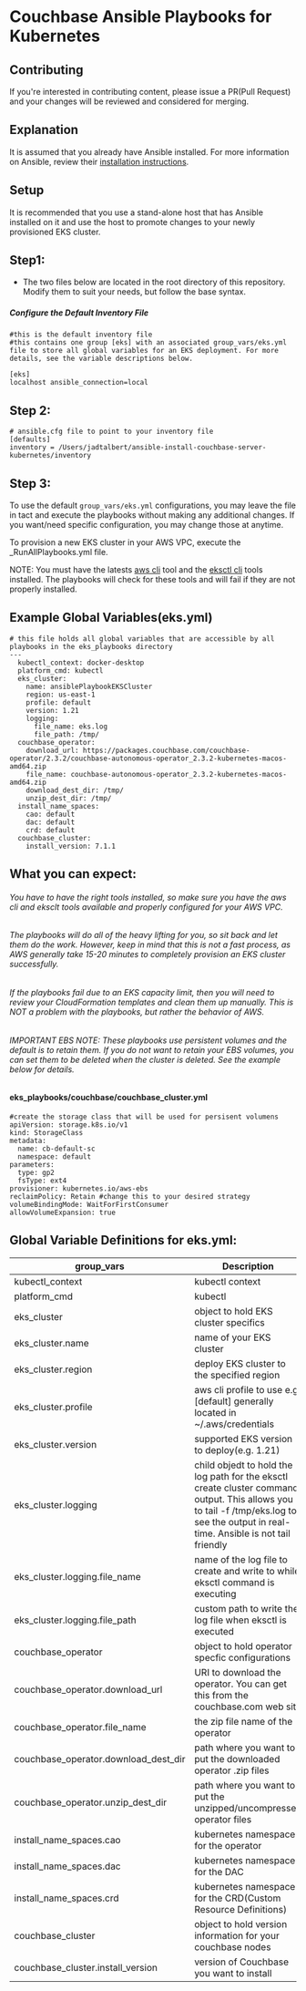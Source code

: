 # Couchbase Ansible Playbooks for Kubernetes

## Contributing

If you're interested in contributing content, please issue a PR(Pull Request) and your changes will be reviewed and considered for merging.

## Explanation

It is assumed that you already have Ansible installed. For more information on Ansible, review their [installation instructions](https://docs.ansible.com/ansible/latest/installation_guide/intro_installation.html).


## Setup
It is recommended that you use a stand-alone host that has Ansible installed on it and use the host to promote changes to your newly provisioned EKS cluster.

## Step1:

- The two files below are located in the root directory of this repository. Modify them to suit your needs, but follow the base syntax.

##### Configure the Default Inventory File
```
#this is the default inventory file
#this contains one group [eks] with an associated group_vars/eks.yml file to store all global variables for an EKS deployment. For more details, see the variable descriptions below.

[eks]
localhost ansible_connection=local

```

## Step 2:
```
# ansible.cfg file to point to your inventory file
[defaults]
inventory = /Users/jadtalbert/ansible-install-couchbase-server-kubernetes/inventory

```


## Step 3:
To use the default ```group_vars/eks.yml``` configurations, you may leave the file in tact and execute the playbooks without making any additional changes. If you want/need specific configuration, you may change those at anytime.

To provision a new EKS cluster in your AWS VPC, execute the _RunAllPlaybooks.yml file.

NOTE: You must have the latests [aws cli](https://docs.aws.amazon.com/cli/latest/userguide/getting-started-install.html) tool and the [eksctl cli](https://docs.aws.amazon.com/eks/latest/userguide/eksctl.html) tools installed. The playbooks will check for these tools and will fail if they are not properly installed.

## Example Global Variables(eks.yml)
```
# this file holds all global variables that are accessible by all playbooks in the eks_playbooks directory
---
  kubectl_context: docker-desktop
  platform_cmd: kubectl
  eks_cluster:
    name: ansiblePlaybookEKSCluster
    region: us-east-1
    profile: default
    version: 1.21
    logging:
      file_name: eks.log
      file_path: /tmp/
  couchbase_operator:
    download_url: https://packages.couchbase.com/couchbase-operator/2.3.2/couchbase-autonomous-operator_2.3.2-kubernetes-macos-amd64.zip
    file_name: couchbase-autonomous-operator_2.3.2-kubernetes-macos-amd64.zip
    download_dest_dir: /tmp/
    unzip_dest_dir: /tmp/
  install_name_spaces:
    cao: default
    dac: default
    crd: default
  couchbase_cluster:
    install_version: 7.1.1

```

## What you can expect:
###### You have to have the right tools installed, so make sure you have the aws cli and eksclt tools available and properly configured for your AWS VPC.

###### The playbooks will do all of the heavy lifting for you, so sit back and let them do the work. However, keep in mind that this is not a fast process, as AWS generally take 15-20 minutes to completely provision an EKS cluster successfully.

###### If the playbooks fail due to an EKS capacity limit, then you will need to review your CloudFormation templates and clean them up manually. This is NOT a problem with the playbooks, but rather the behavior of AWS.

###### IMPORTANT EBS NOTE: These playbooks use persistent volumes and the default is to retain them. If you do not want to retain your EBS volumes, you can set them to be deleted when the cluster is deleted. See the example below for details.

#### eks_playbooks/couchbase/couchbase_cluster.yml
```
#create the storage class that will be used for persisent volumens
apiVersion: storage.k8s.io/v1
kind: StorageClass
metadata:
  name: cb-default-sc
  namespace: default
parameters:
  type: gp2
  fsType: ext4
provisioner: kubernetes.io/aws-ebs
reclaimPolicy: Retain #change this to your desired strategy
volumeBindingMode: WaitForFirstConsumer
allowVolumeExpansion: true
```

## Global Variable Definitions for eks.yml:
group_vars                | Description
----------------------------|-----------------------------
kubectl_context        | kubectl context
platform_cmd | kubectl
eks_cluster  | object to hold EKS cluster specifics
eks_cluster.name | name of your EKS cluster
eks_cluster.region |  deploy EKS cluster to the specified region
eks_cluster.profile  |  aws cli profile to use e.g. [default] generally located in ~/.aws/credentials
eks_cluster.version  |  supported EKS version to deploy(e.g. 1.21)
eks_cluster.logging | child objedt to hold the log path for the eksctl create cluster command output. This allows you to tail -f /tmp/eks.log to see the output in real-time. Ansible is not tail friendly
eks_cluster.logging.file_name  |  name of the log file to create and write to while eksctl command is executing
eks_cluster.logging.file_path  |  custom path to write the log file when eksctl is executed
couchbase_operator  | object to hold operator specfic configurations
couchbase_operator.download_url  |  URI to download the operator. You can get this from the couchbase.com web site
couchbase_operator.file_name  |  the zip file name of the operator
couchbase_operator.download_dest_dir  | path where you want to put the downloaded operator .zip files
couchbase_operator.unzip_dest_dir  |  path where you want to put the unzipped/uncompressed operator files
install_name_spaces.cao  |  kubernetes namespace for the operator
install_name_spaces.dac  | kubernetes namespace for the DAC
install_name_spaces.crd  | kubernetes namespace for the CRD(Custom Resource Definitions)
couchbase_cluster  |  object to hold version information for your couchbase nodes
couchbase_cluster.install_version  | version of Couchbase you want to install
